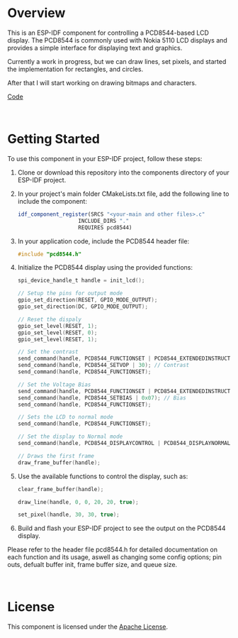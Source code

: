 # Overview

This is an ESP-IDF component for controlling a PCD8544-based LCD display. The PCD8544 is commonly used with Nokia 5110 LCD displays and provides a simple interface for displaying text and graphics.

Currently a work in progress, but we can draw lines, set pixels, and started the implementation for rectangles, and circles.

After that I will start working on drawing bitmaps and characters.

[Code](https://github.com/mattboan/pcd8544)

<br>

# Getting Started

To use this component in your ESP-IDF project, follow these steps:

1. Clone or download this repository into the components directory of your ESP-IDF project.

2. In your project's main folder CMakeLists.txt file, add the following line to include the component:

    ```cmake
    idf_component_register(SRCS "<your-main and other files>.c"
                       INCLUDE_DIRS "."
                       REQUIRES pcd8544)
    ```

3. In your application code, include the PCD8544 header file:

    ```c
    #include "pcd8544.h"
    ```

4. Initialize the PCD8544 display using the provided functions:

    ```c
    spi_device_handle_t handle = init_lcd();

    // Setup the pins for output mode
    gpio_set_direction(RESET, GPIO_MODE_OUTPUT);
    gpio_set_direction(DC, GPIO_MODE_OUTPUT);

    // Reset the dispaly
    gpio_set_level(RESET, 1);
    gpio_set_level(RESET, 0);
    gpio_set_level(RESET, 1);

    // Set the contrast
    send_command(handle, PCD8544_FUNCTIONSET | PCD8544_EXTENDEDINSTRUCTION);
    send_command(handle, PCD8544_SETVOP | 30); // Contrast
    send_command(handle, PCD8544_FUNCTIONSET);

    // Set the Voltage Bias
    send_command(handle, PCD8544_FUNCTIONSET | PCD8544_EXTENDEDINSTRUCTION);
    send_command(handle, PCD8544_SETBIAS | 0x07); // Bias
    send_command(handle, PCD8544_FUNCTIONSET);

    // Sets the LCD to normal mode
    send_command(handle, PCD8544_FUNCTIONSET);

    // Set the display to Normal mode
    send_command(handle, PCD8544_DISPLAYCONTROL | PCD8544_DISPLAYNORMAL);

    // Draws the first frame
    draw_frame_buffer(handle);

    ```

5. Use the available functions to control the display, such as:

    ```c
    clear_frame_buffer(handle);

    draw_line(handle, 0, 0, 20, 20, true);

    set_pixel(handle, 30, 30, true);
    ```

6. Build and flash your ESP-IDF project to see the output on the PCD8544 display.

Please refer to the header file pcd8544.h for detailed documentation on each function and its usage, aswell as changing some config options; pin outs, defualt buffer init, frame buffer size, and queue size.

<br>

# License

This component is licensed under the [Apache License](LICENSE).
